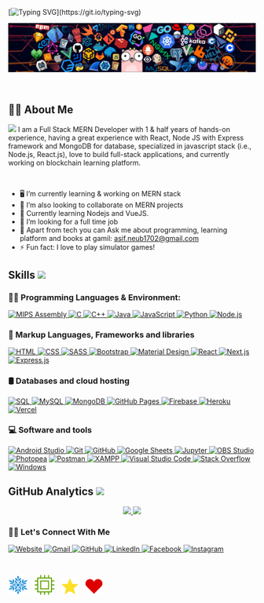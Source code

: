 [![Typing SVG](https://readme-typing-svg.herokuapp.com?font=Architects+Daughter&color=0BE881&lines=Hey+there!+Its+me+Asif+Muntasir.;I'm+learning+Full+Stack+Development...;I+also+a+CRAZY+JavaScript+fan...;Stay+with+me!)](https://git.io/typing-svg)

![](https://raw.githubusercontent.com/asifmuntasir/asifmuntasir/master/header_.png)

<br>

## :man_student: About Me

<div>
  
  <p>
  <img src = "https://raw.githubusercontent.com/MartinHeinz/MartinHeinz/master/wave.gif" width = 30px> I am a Full Stack MERN Developer with 1 & half years of hands-on experience, having a great experience with React, Node JS with Express framework and MongoDB for database, specialized in javascript stack (i.e., Node.js, React.js), love to build full-stack applications, and currently working on blockchain learning platform. 
  </p>

  <br>

<ul>
  <li>🖥️ I’m currently learning & working on MERN stack</li>
  <li>👯 I’m also looking to collaborate on MERN projects</li>
  <li>🌱 Currently learning Nodejs and VueJS.</li>
  <li>🤔 I’m looking for a full time job</li>
  <li>💬 Apart from tech you can Ask me about programming, learning platform and books at gamil: <a href="mailto:asif.neub1702@gmail.com">asif.neub1702@gmail.com</a> </li>
  <!-- <li>📫 Reach me through Linkedin: <a href="asif.neub1702@gmail.com">asif.neub1702@gmail.com</a></li> -->
  <li>⚡ Fun fact: I love to play simulator games!</li>
</ul>  

</div> 


<h2> Skills <img src = "https://media2.giphy.com/media/QssGEmpkyEOhBCb7e1/giphy.gif?cid=ecf05e47a0n3gi1bfqntqmob8g9aid1oyj2wr3ds3mg700bl&rid=giphy.gif" width = 32px> </h2>


### 👨‍💻 Programming Languages & Environment: <br> 

<p>

  <a href="https://github.com/search?q=user%3ADenverCoder1+language%3Aassembly"><img alt="MIPS Assembly" src="https://custom-icon-badges.herokuapp.com/badge/Assembly-525252.svg?logo=asm-hex&logoColor=white">
  </a>
  <a href="https://www.tutorialspoint.com/cprogramming/index.htm" target="_blank"> 
    <img alt="C" src="https://custom-icon-badges.herokuapp.com/badge/C-03599C.svg?logo=c-in-hexagon&logoColor=white">
  </a>
  <a href="https://www.w3schools.com/CPP/default.asp" target="_blank"> 
    <img alt="C++" src="https://custom-icon-badges.herokuapp.com/badge/C++-9C033A.svg?logo=cpp2&logoColor=white">
  </a>
  <a href="https://www.java.com" target="_blank"> 
    <img alt="Java" src="https://custom-icon-badges.herokuapp.com/badge/Java-007396.svg?logo=java&logoColor=white">
  </a>
  <a href="https://www.javascript.com/" target="_blank"> 
    <img alt="JavaScript" src="https://img.shields.io/badge/JavaScript-F7DF1E.svg?logo=javascript&logoColor=black">
  </a>
  <a href="https://www.python.org" target="_blank">
    <img alt="Python" src="https://img.shields.io/badge/Python-14354C.svg?logo=python&logoColor=white">
  </a>
  <a href="https://github.com/search?q=user%3ADenverCoder1+language%3Ajavascript"><img alt="Node.js" src="https://img.shields.io/badge/Node.js-43853D.svg?logo=node.js&logoColor=white">
  </a>

</p>

### 🧰 Markup Languages, Frameworks and libraries

<p>

  <a href="https://github.com/search?q=user%3ADenverCoder1+language%3Ahtml"><img alt="HTML" src="https://img.shields.io/badge/HTML-E34F26.svg?logo=html5&logoColor=white">
  </a>
  <a href="https://github.com/search?q=user%3ADenverCoder1+language%3Acss"><img alt="CSS" src="https://img.shields.io/badge/CSS-1572B6.svg?logo=css3&logoColor=white">
  </a>
  <a href="https://github.com/search?q=user%3ADenverCoder1+language%3Asass"><img alt="SASS" src="https://img.shields.io/badge/Sass-hotpink.svg?logo=SASS&logoColor=white">
  </a>
  <a href="#"><img alt="Bootstrap" src="https://img.shields.io/badge/Bootstrap-7952B3.svg?logo=bootstrap&logoColor=white">
  </a>
  <a href="#"><img alt="Material Design" src="https://img.shields.io/badge/Material%20Design-0081CB.svg?logo=material-design&logoColor=white">
  </a>
  <a href="#"><img alt="React" src="https://img.shields.io/badge/React-20232a.svg?logo=react&logoColor=%2361DAFB">
  </a>
  <a href="#"><img alt="Next.js" src="https://img.shields.io/badge/Next.js-404d59.svg?logo=next.js&logoColor=white">
  </a>
  <a href="#"><img alt="Express.js" src="https://img.shields.io/badge/Express.js-dfe6e9.svg?logo=express&logoColor=black">
  </a>

</p>

### 🛢 Databases and cloud hosting

<p>

  <a href="https://github.com/search?q=user%3ADenverCoder1+language%3Asql"><img alt="SQL" src="https://custom-icon-badges.herokuapp.com/badge/SQL-025E8C.svg?logo=database&logoColor=white">
  </a>
  <a href="#"><img alt="MySQL" src="https://img.shields.io/badge/MySQL-00000F?style=flat&logo=mysql&logoColor=white">
  </a>
  <a href="#"><img alt="MongoDB" src ="https://img.shields.io/badge/MongoDB-4ea94b.svg?logo=mongodb&logoColor=white">
  </a>
  <a href="#"><img alt="GitHub Pages" src="https://img.shields.io/badge/GitHub%20Pages-327FC7.svg?logo=github&logoColor=white">
  </a>
  <a href="#"><img alt="Firebase" src="https://img.shields.io/badge/firebase-ffca28?style=flat&logo=firebase&logoColor=black">
  </a>
  <a href="#"><img alt="Heroku" src="https://img.shields.io/badge/Heroku-430098.svg?logo=heroku&logoColor=white">
  </a>
  <a href="#"><img alt="Vercel" src="https://img.shields.io/badge/Vercel-000000.svg?logo=vercel&logoColor=white">
  </a>

</p>


### 💻 Software and tools

<p>
    <a href="#"><img alt="Android Studio" src="https://img.shields.io/badge/Android%20Studio-008678.svg?logo=android-studio&logoColor=white">
    </a>
    <a href="#"><img alt="Git" src="https://img.shields.io/badge/Git-F05033.svg?logo=git&logoColor=white">
    </a>
    <a href="#"><img alt="GitHub" src="https://img.shields.io/badge/GitHub-181717?style=flat&logo=github">
    </a>
    <a href="#"><img alt="Google Sheets" src="https://img.shields.io/badge/Google%20Sheets-34A853.svg?logo=google%20sheets&logoColor=white">
    </a>
    <a href="#"><img alt="Jupyter" src="https://img.shields.io/badge/Jupyter-F37626.svg?logo=Jupyter&logoColor=white">
    </a>
    <a href="#"><img alt="OBS Studio" src="https://img.shields.io/badge/-OBS%20Studio-302E31?logo=obs-studio&logoColor=white">
    </a>
    <a href="#"><img alt="Photopea" src="https://img.shields.io/badge/Photopea-18A497?logo=photopea&logoColor=white"></a>
    <a href="#"><img alt="Postman" src="https://img.shields.io/badge/Postman-FF6C37?logo=postman&logoColor=white">
    </a>
    <a href="#"><img alt="XAMPP" src="https://img.shields.io/badge/Xampp-F37623?style=flat&logo=xampp&logoColor=white">
    </a>
    <a href="#"><img alt="Visual Studio Code" src="https://img.shields.io/badge/Visual%20Studio%20Code-0078d7.svg?logo=visual-studio-code&logoColor=white">
    </a>
    <a href="#"><img alt="Stack Overflow" src="https://img.shields.io/badge/-Stack%20Overflow-FE7A16?logo=stack-overflow&logoColor=white">
    </a>
    <a href="#"><img alt="Windows" src="https://img.shields.io/badge/Windows-0078D6?style=flat&logo=windows&logoColor=white">
    </a>

</p>


<h2>GitHub Analytics  <img src = "https://i.pinimg.com/originals/65/c4/f4/65c4f452571be1261e9c623f7da488ac.gif" width = 35px></h2>

<p align="center">

  <a href="https://github.com/asifmuntasir">
    <img height="180em" src="https://github-readme-stats-eight-theta.vercel.app/api?username=asifmuntasir&show_icons=true&theme=algolia&include_all_commits=true&count_private=true"/>
    <img height="180em" src="https://github-readme-stats-eight-theta.vercel.app/api/top-langs/?username=asifmuntasir&layout=compact&langs_count=10&theme=algolia"/>
  </a>

</p>


### 🙋‍♀️ Let's Connect With Me

<p align="center">

  <a href="https://asifmuntasir.github.io/"><img src="https://img.icons8.com/bubbles/50/000000/web.png" alt="Website"/>
  </a>
	<a href="mailto:asif.neub1702@gmail.com"><img src="https://img.icons8.com/bubbles/50/000000/gmail.png" alt="Gmail"/>
  </a>
	<a href="https://github.com/asifmuntasir"><img src="https://img.icons8.com/bubbles/50/000000/github.png" alt="GitHub"/>
  </a>
	<a href="https://linkedin.com/in/asif-muntasir-shuaib"><img src="https://img.icons8.com/bubbles/50/000000/linkedin.png" alt="LinkedIn"/>
  </a>
	<a href="https://www.facebook.com/muntasir.asif.79"><img src="https://img.icons8.com/bubbles/50/000000/facebook-new.png" alt="Facebook"/>
  </a>
	<a href="[https://instagram.com/candyyyy__18](https://www.instagram.com/asif_9602/)"><img src="https://img.icons8.com/bubbles/50/000000/instagram.png" alt="Instagram"/>
  </a>
<!-- 	<a href="https://www.youtube.com/channel/UC7V1Gm8V0kRLp_EHB8aDj2A"><img src="https://img.icons8.com/bubbles/50/000000/youtube.png" alt="Youtube"/>
  </a> -->
	
</p>

<br />


<a href='https://archiveprogram.github.com/'><img src='https://raw.githubusercontent.com/acervenky/animated-github-badges/master/assets/acbadge.gif' width='40' height='40'></a> <a href='https://docs.github.com/en/developers'><img src='https://raw.githubusercontent.com/acervenky/animated-github-badges/master/assets/devbadge.gif' width='40' height='40'></a> <a href='https://stars.github.com/'><img src='https://raw.githubusercontent.com/acervenky/animated-github-badges/master/assets/starbadge.gif' width='35' height='35'></a> <a href='https://docs.github.com/en/github/supporting-the-open-source-community-with-github-sponsors'><img src='https://raw.githubusercontent.com/acervenky/animated-github-badges/master/assets/sponsorbadge.gif' width='35' height='35'></a> 
 


